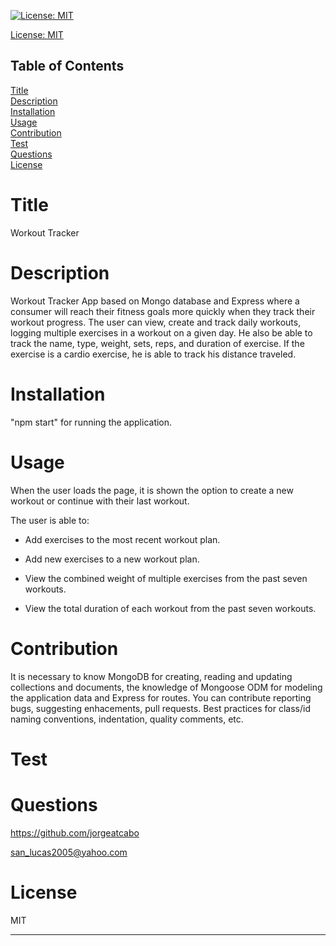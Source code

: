 
[![License: MIT](https://img.shields.io/badge/License-MIT-yellow.svg)](https://opensource.org/licenses/MIT)

[License: MIT](https://opensource.org/licenses/MIT)

## Table of Contents
  
[Title](#Title)  
[Description](#Description)  
[Installation](#Installation)  
[Usage](#Usage)  
[Contribution](#Contribution)  
[Test](#Test)  
[Questions](#Questions)    
[License](#License)    
# Title
Workout Tracker

# Description
Workout Tracker App based on Mongo database and Express where a consumer will reach their fitness goals more quickly when they track their workout progress. The user can view, create and track daily workouts, logging multiple exercises in a workout on a given day. He also be able to track the name, type, weight, sets, reps, and duration of exercise. If the exercise is a cardio exercise, he is able to track his distance traveled.

# Installation
"npm start" for running the application.

# Usage
When the user loads the page, it is shown the option to create a new workout or continue with their last workout.

The user is able to:

  * Add exercises to the most recent workout plan.

  * Add new exercises to a new workout plan.

  * View the combined weight of multiple exercises from the past seven workouts.

  * View the total duration of each workout from the past seven workouts.

# Contribution
It is necessary to know MongoDB for creating, reading and updating collections and documents, the knowledge of Mongoose ODM for modeling the application data and Express for routes. You can contribute reporting bugs, suggesting enhacements, pull requests. Best practices for class/id naming conventions, indentation, quality comments, etc.

# Test


# Questions
https://github.com/jorgeatcabo

san_lucas2005@yahoo.com

# License
MIT

----
